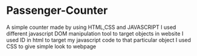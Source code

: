 # Passenger-Counter
A simple counter made by using HTML,CSS and JAVASCRIPT
I used different javascript DOM manipulation tool to target objects in website 
I used ID in html to target my javascript code to that particular object 
I used CSS to give simple look to webpage 
